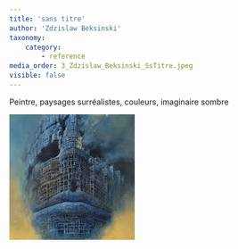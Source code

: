 ```yaml
---
title: 'sans titre'
author: 'Zdzislaw Beksinski'
taxonomy:
    category:
        - reference
media_order: 3_Zdzislaw_Beksinski_SsTitre.jpeg
visible: false
---
```


Peintre, paysages surréalistes, couleurs, imaginaire sombre

![3_Zdzislaw_Beksinski_SsTitre](3_Zdzislaw_Beksinski_SsTitre.jpeg "3_Zdzislaw_Beksinski_SsTitre")